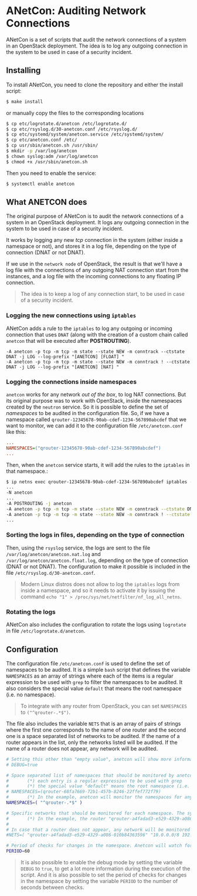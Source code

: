 # ANetCon: Auditing Network Connections 

ANetCon is a set of scripts that audit the network connections of a system in an OpenStack deployment. The idea is to log any outgoing connection in the system to be used in case of a security incident.

## Installing

To install ANetCon, you need to clone the repository and either the install script:

```bash
$ make install
```

or manually copy the files to the corresponding locations

```bash
$ cp etc/logrotate.d/anetcon /etc/logrotate.d/
$ cp etc/rsyslog.d/30-anetcon.conf /etc/rsyslog.d/
$ cp etc/systemd/system/anetcon.service /etc/systemd/system/
$ cp etc/anetcon.conf /etc/
$ cp usr/sbin/anetcon.sh /usr/sbin/
$ mkdir -p /var/log/anetcon
$ chown syslog:adm /var/log/anetcon
$ chmod +x /usr/sbin/anetcon.sh
```

Then you need to enable the service:

```bash
$ systemctl enable anetcon
```

## What ANETCON does

The original purpose of ANetCon is to audit the network connections of a system in an OpenStack deployment. It logs any outgoing connection in the system to be used in case of a security incident.

It works by logging any new _tcp_ connection in the system (either inside a namespace or not), and stores it in a log file, depending on the type of connection (DNAT or not DNAT).

If we use in the `network node` of OpenStack, the result is that we'll have a log file with the connections of any outgoing NAT connection start from the instances, and a log file with the incoming connections to any floating IP connection.

> The idea is to keep a log of any connection start, to be used in case of a security incident.

### Logging the new connections using `iptables`

ANetCon adds a rule to the `iptables` to log any outgoing or incoming connection that uses `DNAT` (along with the creation of a custom chain called `anetcon` that will be executed after **POSTROUTING**).

```iptables
-A anetcon -p tcp -m tcp -m state --state NEW -m conntrack --ctstate DNAT -j LOG --log-prefix "[ANETCON] [FLOAT] "
-A anetcon -p tcp -m tcp -m state --state NEW -m conntrack ! --ctstate DNAT -j LOG --log-prefix "[ANETCON] [NAT] "
```

### Logging the connections inside namespaces

`anetcon` works for any network _out of the box_, to log NAT connections. But its original purpose was to work with OpenStack, inside the namespaces created by the `neutron` service. So it is possible to define the set of _namespaces_ to be audited in the configuration file. So, if we have a namespace called `qrouter-12345678-90ab-cdef-1234-567890abcdef` that we want to monitor, we can add it to the configuration file `/etc/anetcon.conf` like this:

```ini
...
NAMESPACES=("qrouter-12345678-90ab-cdef-1234-567890abcdef")
...
```

Then, when the `anetcon` service starts, it will add the rules to the `iptables` in that namespace.:

```bash
$ ip netns exec qrouter-12345678-90ab-cdef-1234-567890abcdef iptables -t nat -S
...
-N anetcon
...
-A POSTROUTING -j anetcon
-A anetcon -p tcp -m tcp -m state --state NEW -m conntrack --ctstate DNAT -j LOG --log-prefix "[ANETCON] [FLOAT] "
-A anetcon -p tcp -m tcp -m state --state NEW -m conntrack ! --ctstate DNAT -j LOG --log-prefix "[ANETCON] [NAT] "
...
```

### Sorting the logs in files, depending on the type of connection

Then, using the `rsyslog` service, the logs are sent to the file `/var/log/anetcon/anetcon.nat.log` and `/var/log/anetcon/anetcon.float.log`, depending on the type of connection (DNAT or not DNAT). The configuration to make it possible is included in the file `/etc/rsyslog.d/30-anetcon.conf`.

> Modern Linux distros does not allow to log the `iptables` logs from inside a namespace, and so it needs to activate it by issuing the command `echo "1" > /proc/sys/net/netfilter/nf_log_all_netns`.

### Rotating the logs

ANetCon also includes the configuration to rotate the logs using `logrotate` in file `/etc/logrotate.d/anetcon`.

## Configuration

The configuration file `/etc/anetcon.conf` is used to define the set of namespaces to be audited. It is a simple `bash` script that defines the variable `NAMESPACES` as an array of strings where each of the items is a regular expression to be used with `grep` to filter the namespaces to be audited. It also considers the special value `default` that means the root namespace (i.e. no namespace).

> To integrate with any router from OpenStack, you can set `NAMESPACES` to `("^qrouter-.*$")`.

The file also includes the variable `NETS` that is an array of pairs of strings where the first one corresponds to the name of one router and the second one is a space separated list of networks to be audited. If the name of a router appears in the list, only the networks listed will be audited. If the name of a router does not appear, any network will be audited.

```bash
# Setting this other than "empty value", anetcon will show more information
# DEBUG=true

# Space separated list of namespaces that should be monitored by anetcon.
#       (*) each entry is a regular expression to be used with grep
#       (*) the special value "default" means the root namespace (i.e. no namespace)
# NAMESPACES=(qrouter-68fa7669-72b1-457b-8246-22ffef772f79)
#       (*) In the example, anetcon will monitor the namespaces for any router from OpenStack
NAMESPACES=( "^qrouter-.*$" )

# Specific networks that should be monitored for each namespace. The syntax is a bash array where there appear the router and a space separated list of networks to monitor
#       (*) In the example, the router "qrouter-a4fadad3-e529-4329-a086-010b84363596" will be monitored for networks "10.0.0.0/8" and "192.168.1.1/24".
#
# In case that a router does not appear, any network will be monitored
#NETS=( "qrouter-a4fadad3-e529-4329-a086-010b84363596" "10.0.0.0/8 192.168.1.1/24" )

# Period of checks for changes in the namespace. Anetcon will watch for the rules and will restore them in case that they are wiped
PERIOD=60
```

> It is also possible to enable the debug mode by setting the variable `DEBUG` to `true`, to get a lot more information during the execution of the script. And it is also possible to set the period of checks for changes in the namespace by setting the variable `PERIOD` to the number of seconds between checks.